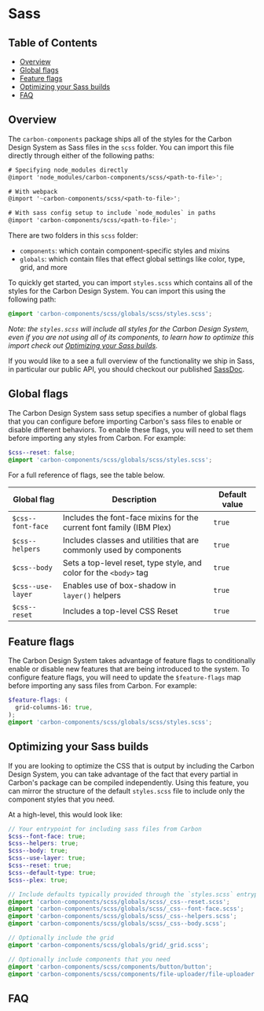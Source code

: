 <!-- alex disable color -->

# Sass

<!-- prettier-ignore-start -->
<!-- START doctoc generated TOC please keep comment here to allow auto update -->
<!-- DON'T EDIT THIS SECTION, INSTEAD RE-RUN doctoc TO UPDATE -->
## Table of Contents

- [Overview](#overview)
- [Global flags](#global-flags)
- [Feature flags](#feature-flags)
- [Optimizing your Sass builds](#optimizing-your-sass-builds)
- [FAQ](#faq)

<!-- END doctoc generated TOC please keep comment here to allow auto update -->
<!-- prettier-ignore-end -->

## Overview

The `carbon-components` package ships all of the styles for the Carbon Design
System as Sass files in the `scss` folder. You can import this file directly
through either of the following paths:

```scss
# Specifying node_modules directly
@import 'node_modules/carbon-components/scss/<path-to-file>';

# With webpack
@import '~carbon-components/scss/<path-to-file>';

# With sass config setup to include `node_modules` in paths
@import 'carbon-components/scss/<path-to-file>';
```

There are two folders in this `scss` folder:

- `components`: which contain component-specific styles and mixins
- `globals`: which contain files that effect global settings like color, type,
  grid, and more

To quickly get started, you can import `styles.scss` which contains all of the
styles for the Carbon Design System. You can import this using the following
path:

```scss
@import 'carbon-components/scss/globals/scss/styles.scss';
```

_Note: the `styles.scss` will include all styles for the Carbon Design System,
even if you are not using all of its components, to learn how to optimize this
import check out [Optimizing your Sass builds](#optimizing-your-sass-builds)._

If you would like to a see a full overview of the functionality we ship in Sass,
in particular our public API, you should checkout our published
[SassDoc](../../packages/components/docs/sass.md).

## Global flags

The Carbon Design System sass setup specifies a number of global flags that you
can configure before importing Carbon's sass files to enable or disable
different behaviors. To enable these flags, you will need to set them before
importing any styles from Carbon. For example:

```scss
$css--reset: false;
@import 'carbon-components/scss/globals/scss/styles.scss';
```

For a full reference of flags, see the table below.

| Global flag       | Description                                                          | Default value |
| ----------------- | -------------------------------------------------------------------- | ------------- |
| `$css--font-face` | Includes the font-face mixins for the current font family (IBM Plex) | `true`        |
| `$css--helpers`   | Includes classes and utilities that are commonly used by components  | `true`        |
| `$css--body`      | Sets a top-level reset, type style, and color for the `<body>` tag   | `true`        |
| `$css--use-layer` | Enables use of box-shadow in `layer()` helpers                       | `true`        |
| `$css--reset`     | Includes a top-level CSS Reset                                       | `true`        |

## Feature flags

The Carbon Design System takes advantage of feature flags to conditionally
enable or disable new features that are being introduced to the system. To
configure feature flags, you will need to update the `$feature-flags` map before
importing any sass files from Carbon. For example:

```scss
$feature-flags: (
  grid-columns-16: true,
);
@import 'carbon-components/scss/globals/scss/styles.scss';
```

## Optimizing your Sass builds

If you are looking to optimize the CSS that is output by including the Carbon
Design System, you can take advantage of the fact that every partial in Carbon's
package can be compiled independently. Using this feature, you can mirror the
structure of the default `styles.scss` file to include only the component styles
that you need.

At a high-level, this would look like:

```scss
// Your entrypoint for including sass files from Carbon
$css--font-face: true;
$css--helpers: true;
$css--body: true;
$css--use-layer: true;
$css--reset: true;
$css--default-type: true;
$css--plex: true;

// Include defaults typically provided through the `styles.scss` entrypoint
@import 'carbon-components/scss/globals/scss/_css--reset.scss';
@import 'carbon-components/scss/globals/scss/_css--font-face.scss';
@import 'carbon-components/scss/globals/scss/_css--helpers.scss';
@import 'carbon-components/scss/globals/scss/_css--body.scss';

// Optionally include the grid
@import 'carbon-components/scss/globals/grid/_grid.scss';

// Optionally include components that you need
@import 'carbon-components/scss/components/button/button';
@import 'carbon-components/scss/components/file-uploader/file-uploader';
```

## FAQ
